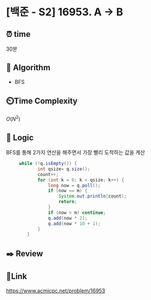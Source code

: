 # [백준 - S2] 16953. A → B

## ⏰ **time**

30분

## :pushpin: **Algorithm**

- BFS

## ⏲️**Time Complexity**

$O(N^2)$

## :round_pushpin: **Logic**

BFS를 통해 2가지 연산을 해주면서 가장 빨리 도착하는 값을 계산

```java
	 while (!q.isEmpty()) {
            int qsize= q.size();
            count++;
            for (int k = 0; k < qsize; k++) {
                long now = q.poll();
                if (now == m) {
                    System.out.println(count);
                    return;
                }
                if (now > m) continue;
                q.add(now * 2);
                q.add(now * 10 + 1);
            }
        }
```

## :black_nib: **Review**



## 📡**Link**

https://www.acmicpc.net/problem/16953
